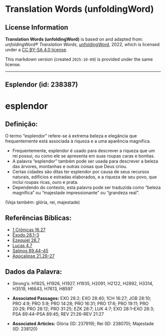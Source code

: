 # Translation Words (unfoldingWord)

## License Information

**Translation Words (unfoldingWord)** is based on and adapted from: _unfoldingWord® Translation Words_, [unfoldingWord](https://unfoldingword.org/utw), 2022, which is licensed under a [CC BY-SA 4.0 license](https://creativecommons.org/licenses/by-sa/4.0/legalcode.en).

This markdown version (created `2025-10-09`) is provided under the same license.



--------------------------------

## Esplendor (id: 238387)

esplendor
=========

Definição:
----------

O termo “esplendor” refere\-se à extrema beleza e elegância que frequentemente está associada à riqueza e a uma aparência magnífica.

* Frequentemente, esplendor é usado para descrever a riqueza que um rei possui, ou como ele se apresenta em suas roupas caras e bonitas.
* A palavra “esplendor” também pode ser usada para descrever a beleza das árvores, montanhas e outras coisas que Deus criou.
* Certas cidades são ditas ter esplendor por causa de seus recursos naturais, edifícios e estradas elaborados, e a riqueza de seu povo, que inclui roupas ricas, ouro e prata.
* Dependendo do contexto, esta palavra pode ser traduzida como “beleza magnífica” ou “majestade impressionante” ou “grandeza real”.

(Veja também: glória, rei, majestade)

Referências Bíblicas:
---------------------

* [1 Crônicas 16\.27](https://ref.ly/1Chr16:27)
* [Êxodo 28\.1–3](https://ref.ly/Exod28:1-Exod28:3)
* [Ezequiel 28\.7](https://ref.ly/Ezek28:7)
* [Lucas 4\.7](https://ref.ly/Luke4:7)
* [Salmos 89\.44–45](https://ref.ly/Ps89:44-Ps89:45)
* [Apocalipse 21\.26–27](https://ref.ly/Rev21:26-Rev21:27)

Dados da Palavra:
-----------------

* Strong’s: H1925, H1926, H1927, H1935, H2091, H2122, H2892, H3314, H3519, H6643, H7613, H8597

* **Associated Passages:** EXO 28:2; EXO 28:40; 1CH 16:27; JOB 28:10; PRO 4:9; PRO 5:9; PRO 14:28; PRO 16:31; PRO 17:6; PRO 19:11; PRO 20:29; PRO 28:12; PRO 31:25; EZK 28:7; LUK 4:7; EXO 28:1–EXO 28:3; PSA 89:44–PSA 89:45; REV 21:26–REV 21:27
* **Associated Articles:** Glória (ID: 237919); Rei (ID: 238070); Majestade (ID: 238120)


